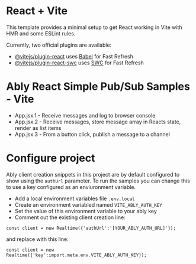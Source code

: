 # React + Vite

This template provides a minimal setup to get React working in Vite with HMR and some ESLint rules.

Currently, two official plugins are available:

- [@vitejs/plugin-react](https://github.com/vitejs/vite-plugin-react/blob/main/packages/plugin-react/README.md) uses [Babel](https://babeljs.io/) for Fast Refresh
- [@vitejs/plugin-react-swc](https://github.com/vitejs/vite-plugin-react-swc) uses [SWC](https://swc.rs/) for Fast Refresh

# Ably React Simple Pub/Sub Samples - Vite

- App.jsx.1 - Receive messages and log to browser console
- App.jsx.2 - Receive messages, store message array in Reacts state, render as list items
- App.jsx.3 - From a button click, publish a message to a channel

# Configure project
Ably client creation snippets in this project are by default configured to show using the `authUrl` parameter.  To run the samples you can change this to use a key configured as an enviuronment variable.

- Add a local environment variables file `.env.local`
- Create an environment variabled named `VITE_ABLY_AUTH_KEY`
- Set the value of this environment variable to your ably key
- Comment out the existing client creation line:

`const client = new Realtime({'authUrl':'[YOUR_ABLY_AUTH_URL]'});`

and replace with this line:

`const client = new Realtime({'key':import.meta.env.VITE_ABLY_AUTH_KEY});`

